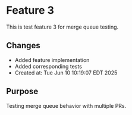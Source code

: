 # Feature 3

This is test feature 3 for merge queue testing.

## Changes
- Added feature implementation
- Added corresponding tests
- Created at: Tue Jun 10 10:19:07 EDT 2025

## Purpose
Testing merge queue behavior with multiple PRs.
